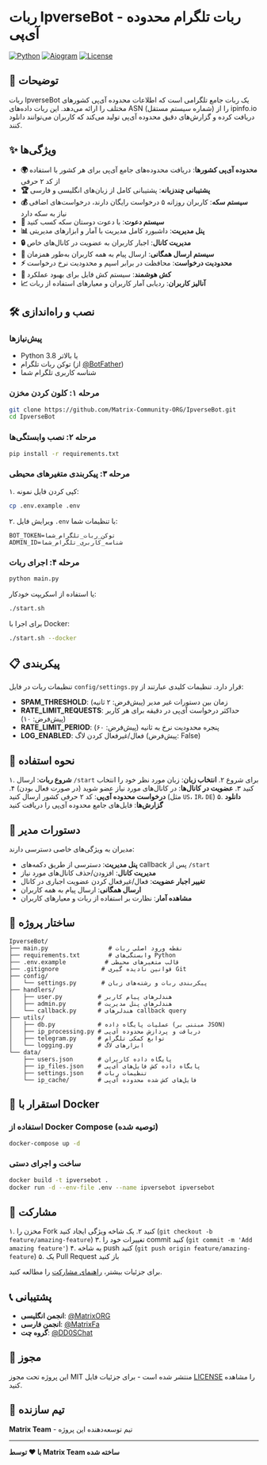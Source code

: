 # ربات IpverseBot - ربات تلگرام محدوده آی‌پی

[![Python](https://img.shields.io/badge/Python-3.8+-blue.svg)](https://python.org)
[![Aiogram](https://img.shields.io/badge/aiogram-3.12.0-blue.svg)](https://docs.aiogram.dev/)
[![License](https://img.shields.io/badge/License-MIT-green.svg)](LICENSE)

## 📖 توضیحات

ربات IpverseBot یک ربات جامع تلگرامی است که اطلاعات محدوده آی‌پی کشورهای مختلف را ارائه می‌دهد. این ربات داده‌های ASN (شماره سیستم مستقل) را از ipinfo.io دریافت کرده و گزارش‌های دقیق محدوده آی‌پی تولید می‌کند که کاربران می‌توانند دانلود کنند.

## ✨ ویژگی‌ها

- **🌍 محدوده آی‌پی کشورها**: دریافت محدوده‌های جامع آی‌پی برای هر کشور با استفاده از کد ۲ حرفی
- **🏆 پشتیبانی چندزبانه**: پشتیبانی کامل از زبان‌های انگلیسی و فارسی
- **💰 سیستم سکه**: کاربران روزانه ۵ درخواست رایگان دارند، درخواست‌های اضافی نیاز به سکه دارد
- **👥 سیستم دعوت**: با دعوت دوستان سکه کسب کنید
- **📊 پنل مدیریت**: داشبورد کامل مدیریت با آمار و ابزارهای مدیریتی
- **🔒 مدیریت کانال**: اجبار کاربران به عضویت در کانال‌های خاص
- **📢 سیستم ارسال همگانی**: ارسال پیام به همه کاربران به‌طور همزمان
- **⚡ محدودیت درخواست**: محافظت در برابر اسپم و محدودیت نرخ درخواست
- **💾 کش هوشمند**: سیستم کش فایل برای بهبود عملکرد
- **📈 آنالیز کاربران**: ردیابی آمار کاربران و معیارهای استفاده از ربات

## 🛠️ نصب و راه‌اندازی

### پیش‌نیازها

- Python 3.8 یا بالاتر
- توکن ربات تلگرام (از [@BotFather](https://t.me/BotFather))
- شناسه کاربری تلگرام شما

### مرحله ۱: کلون کردن مخزن

```bash
git clone https://github.com/Matrix-Community-ORG/IpverseBot.git
cd IpverseBot
```

### مرحله ۲: نصب وابستگی‌ها

```bash
pip install -r requirements.txt
```

### مرحله ۳: پیکربندی متغیرهای محیطی

۱. کپی کردن فایل نمونه:
```bash
cp .env.example .env
```

۲. ویرایش فایل `.env` با تنظیمات شما:
```env
BOT_TOKEN=توکن_ربات_تلگرام_شما
ADMIN_ID=شناسه_کاربری_تلگرام_شما
```

### مرحله ۴: اجرای ربات

```bash
python main.py
```

یا استفاده از اسکریپت خودکار:
```bash
./start.sh
```

برای اجرا با Docker:
```bash
./start.sh --docker
```

## 📋 پیکربندی

تنظیمات ربات در فایل `config/settings.py` قرار دارد. تنظیمات کلیدی عبارتند از:

- **SPAM_THRESHOLD**: زمان بین دستورات غیر مدیر (پیش‌فرض: ۲ ثانیه)
- **RATE_LIMIT_REQUESTS**: حداکثر درخواست آی‌پی در دقیقه برای هر کاربر (پیش‌فرض: ۱۰)
- **RATE_LIMIT_PERIOD**: پنجره محدودیت نرخ به ثانیه (پیش‌فرض: ۶۰)
- **LOG_ENABLED**: فعال/غیرفعال کردن لاگ (پیش‌فرض: False)

## 🎯 نحوه استفاده

۱. **شروع ربات**: ارسال `/start` برای شروع
۲. **انتخاب زبان**: زبان مورد نظر خود را انتخاب کنید
۳. **عضویت در کانال‌ها**: در کانال‌های مورد نیاز عضو شوید (در صورت فعال بودن)
۴. **درخواست محدوده آی‌پی**: کد ۲ حرفی کشور ارسال کنید (مثل `US`، `IR`، `DE`)
۵. **دانلود گزارش‌ها**: فایل‌های جامع محدوده آی‌پی را دریافت کنید

## 🔧 دستورات مدیر

مدیران به ویژگی‌های خاصی دسترسی دارند:

- **پنل مدیریت**: دسترسی از طریق دکمه‌های callback پس از `/start`
- **مدیریت کانال**: افزودن/حذف کانال‌های مورد نیاز
- **تغییر اجبار عضویت**: فعال/غیرفعال کردن عضویت اجباری در کانال
- **ارسال همگانی**: ارسال پیام به همه کاربران
- **مشاهده آمار**: نظارت بر استفاده از ربات و معیارهای کاربران

## 📁 ساختار پروژه

```
IpverseBot/
├── main.py                 # نقطه ورود اصلی ربات
├── requirements.txt        # وابستگی‌های Python
├── .env.example           # قالب متغیرهای محیطی
├── .gitignore            # قوانین نادیده گیری Git
├── config/
│   └── settings.py       # پیکربندی ربات و رشته‌های زبان
├── handlers/
│   ├── user.py          # هندلرهای پیام کاربر
│   ├── admin.py         # هندلرهای پنل مدیریت
│   └── callback.py      # هندلرهای callback query
├── utils/
│   ├── db.py            # عملیات پایگاه داده (مبتنی بر JSON)
│   ├── ip_processing.py # دریافت و پردازش محدوده آی‌پی
│   ├── telegram.py      # توابع کمکی تلگرام
│   └── logging.py       # ابزارهای لاگ
└── data/
    ├── users.json       # پایگاه داده کاربران
    ├── ip_files.json    # پایگاه داده کش فایل‌های آی‌پی
    ├── settings.json    # تنظیمات ربات
    └── ip_cache/        # فایل‌های کش شده محدوده آی‌پی
```

## 🐳 استقرار با Docker

### استفاده از Docker Compose (توصیه شده)

```bash
docker-compose up -d
```

### ساخت و اجرای دستی

```bash
docker build -t ipversebot .
docker run -d --env-file .env --name ipversebot ipversebot
```

## 🤝 مشارکت

۱. مخزن را Fork کنید
۲. یک شاخه ویژگی ایجاد کنید (`git checkout -b feature/amazing-feature`)
۳. تغییرات خود را commit کنید (`git commit -m 'Add amazing feature'`)
۴. به شاخه push کنید (`git push origin feature/amazing-feature`)
۵. یک Pull Request باز کنید

برای جزئیات بیشتر، [راهنمای مشارکت](CONTRIBUTING.md) را مطالعه کنید.

## 📞 پشتیبانی

- **انجمن انگلیسی**: [@MatrixORG](https://t.me/MatrixORG)
- **انجمن فارسی**: [@MatrixFa](https://t.me/MatrixFa)
- **گروه چت**: [@DD0SChat](https://t.me/DD0SChat)

## 📄 مجوز

این پروژه تحت مجوز MIT منتشر شده است - برای جزئیات فایل [LICENSE](LICENSE) را مشاهده کنید.

## 👥 تیم سازنده

**Matrix Team** - تیم توسعه‌دهنده این پروژه

---

**با ❤️ توسط Matrix Team ساخته شده**
